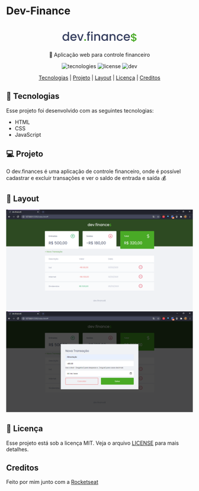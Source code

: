 # Dev-Finance
 <h1 align="center">
 <img src="./readme.img/logo.svg" alt="Logo dev Finance" width="200"/>
 </h1>


<p align="center">🚀 Aplicação web para controle financeiro</p>

<p align="center">
<img src="https://img.shields.io/badge/Made%20with-JavaScript-brightgreen" alt="tecnologies"/>
<img src="https://img.shields.io/badge/license-MIT-brightgreen" alt="license"/>
<img src="https://img.shields.io/badge/dev-Robert-brightgreen" alt="dev"/>
</p>

<div align="center">
<a href="#-tecnologias">Tecnologias</a> |
  <a href="#-projeto">Projeto</a> |
  <a href="#-layout">Layout</a> |
  <a href="#memo-licença">Licença</a> |
  <a href="#-creditos">Creditos</a>
</div>

## 🚀 Tecnologias

Esse projeto foi desenvolvido com as seguintes tecnologias:

- HTML
- CSS
- JavaScript

## 💻 Projeto

O dev.finances é uma aplicação de controle financeiro, onde é possível cadastrar e excluir transações e ver o saldo de entrada e saída 💰

## 🔖 Layout

<img src="./readme.img/devFinance-print(1).png" alt="print1"/>

<img src="./readme.img/devFinance-print(2).png" alt="print2"/>

## :memo: Licença

Esse projeto está sob a licença MIT. Veja o arquivo [LICENSE](LICENSE.md) para mais detalhes.

## Creditos
Feito por mim junto com a [Rocketseat](https://github.com/Rocketseat)
